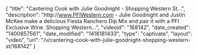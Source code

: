 {
    "title": "Cantering Cook with Julie Goodnight - Shopping Western St...",
    "description": "http:\/\/www.PFIWestern.com - Julie Goodnight and Justin McKee make a delicious Fiesta Ranchero Dip Mix and pair it with a PFI Exclusive Wine. Shopping Western...",
    "videoid": "168142",
    "date_created": "1400657561",
    "date_modified": "1418181433",
    "type": "captivate",
    "layout": "video",
    "url": "\/v\/cantering-cook-with-julie-goodnight-shopping-western-st\/168142"
}